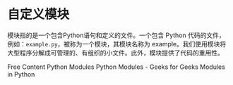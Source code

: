# 自定义模块

模块指的是一个包含Python语句和定义的文件。一个包含 Python 代码的文件，例如：`example.py`，被称为一个模块，其模块名称为 example。我们使用模块将大型程序分解成可管理的、有组织的小文件。此外，模块提供了代码的重用性。

<ResourceGroupTitle>Free Content</ResourceGroupTitle>
<BadgeLink colorScheme='blue' badgeText='Official Reference' href='https://docs.python.org/3/tutorial/modules.html'>Python Modules</BadgeLink>
<BadgeLink colorScheme='yellow' badgeText='Read' href='https://www.geeksforgeeks.org/python-modules/'>Python Modules - Geeks for Geeks</BadgeLink>
<BadgeLink colorScheme='yellow' badgeText='Read' href='https://www.programiz.com/python-programming/modules'>Modules in Python</BadgeLink>
